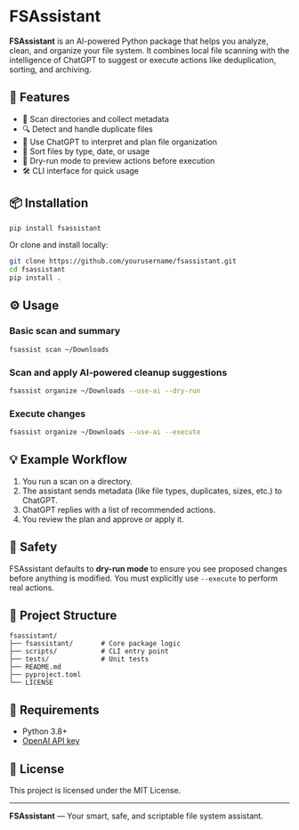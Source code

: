 # FSAssistant

**FSAssistant** is an AI-powered Python package that helps you analyze, clean, and organize your file system. It combines local file scanning with the intelligence of ChatGPT to suggest or execute actions like deduplication, sorting, and archiving.

## 🚀 Features

- 📂 Scan directories and collect metadata
- 🔍 Detect and handle duplicate files
- 🧠 Use ChatGPT to interpret and plan file organization
- 🧹 Sort files by type, date, or usage
- 🧪 Dry-run mode to preview actions before execution
- 🛠️ CLI interface for quick usage

## 📦 Installation

```bash
pip install fsassistant
```

Or clone and install locally:

```bash
git clone https://github.com/yourusername/fsassistant.git
cd fsassistant
pip install .
```

## ⚙️ Usage

### Basic scan and summary

```bash
fsassist scan ~/Downloads
```

### Scan and apply AI-powered cleanup suggestions

```bash
fsassist organize ~/Downloads --use-ai --dry-run
```

### Execute changes

```bash
fsassist organize ~/Downloads --use-ai --execute
```

## 💡 Example Workflow

1. You run a scan on a directory.
2. The assistant sends metadata (like file types, duplicates, sizes, etc.) to ChatGPT.
3. ChatGPT replies with a list of recommended actions.
4. You review the plan and approve or apply it.

## 🔐 Safety

FSAssistant defaults to **dry-run mode** to ensure you see proposed changes before anything is modified. You must explicitly use `--execute` to perform real actions.

## 🧱 Project Structure

```
fsassistant/
├── fsassistant/       # Core package logic
├── scripts/           # CLI entry point
├── tests/             # Unit tests
├── README.md
├── pyproject.toml
└── LICENSE
```

## 🧠 Requirements

- Python 3.8+
- [OpenAI API key](https://platform.openai.com/account/api-keys)

## 📄 License

This project is licensed under the MIT License.

---

**FSAssistant** — Your smart, safe, and scriptable file system assistant.
